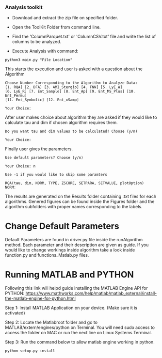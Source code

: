 ### Analysis toolkit

- Download and extract the zip file on specified folder. 
- Open the ToolKit Folder from command line. 
- Find the 'ColumnParquet.txt' or 'ColumnCSV.txt' file and write the list of columns to be analyzed.

- Execute Analysis with command: 

```
python3 main.py "File Location"
```
This starts the execution and user is asked with a question about the Algorithm
```
Choose Number Corresponding to the Algorithm to Analyze Data:
[1. RQA] [2. DFA] [3. AMI_Stergio] [4. FNN] [5. LyE_W]
[6. LyE_R] [7. Ent_Sample] [8. Ent_Ap] [9. Ent_MS_Plus] [10. Ent_Permu]
[11. Ent_Symbolic] [12. Ent_xSamp]

Your Choice: 
```
After user makes choice about algorithm they are asked if they would like to calculate tau and dim if chosen algorithm requires them.

```
Do you want tau and dim values to be calculated? Choose (y/n)

Your Choice: 
```
Finally user gives the parameters.
```
Use default parameters? Choose (y/n)

Your Choice: n

Use -1 if you would like to skip some paramters
-----------------------------------------------
RQA(tau, dim, NORM, TYPE, ZSCORE, SETPARA, SETVALUE, plotOption)
NORM: 
```
The results are generated on the Results folder containing .txt files for each algorithms.
Genered figures can be found inside the Figures folder and the algorithm subfolders with proper names corresponding to the labels.


# Change Default Parameters
Default Parameters are found in driver.py file inside the runAlgorithm method. Each parameter and their description are given as guide. If you would like to change workings inside algorithm take a look inside function.py and functions_Matlab.py files. 

# Running MATLAB and PYTHON
Following this link will helpd guide installing the MATLAB Engine API for PYTHON: 
<https://www.mathworks.com/help/matlab/matlab_external/install-the-matlab-engine-for-python.html>

Step 1: Install MATLAB Application on your device. (Make sure it is activated)

Step 2: Locate the Matlabroot folder and go to MATLAB/extern/engines/python on Terminal.
You will need sudo access to access the folder on MAC or run the next line on Linux Systems Terminal.

Step 3: Run the command below to allow matlab engine working in python. 
```
python setup.py install
```





